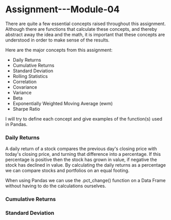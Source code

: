 # Assignment---Module-04

There are quite a few essential concepts raised throughout this assignment. Although there are functions that calculate these concepts, and thereby abstract away the idea and the math, it is important that these concepts are understood in order to make sense of the results.

Here are the major concepts from this assignment:

* Daily Returns
* Cumulative Returns
* Standard Deviation
* Rolling Statistics
* Correlation
* Covariance
* Variance
* Beta
* Exponentially Weighted Moving Average (ewm)
* Sharpe Ratio

I will try to define each concept and give examples of the function(s) used in Pandas.

### Daily Returns

A daily return of a stock compares the previous day's closing price with today's closing price, and turning that difference into a percentage. If this percentage is positive then the stock has grown in value, if negative the stock has declined in value. By calculating the daily returns as a percentage we can compare stocks and portfolios on an equal footing.

When using Pandas we can use the .pct_change() function on a Data Frame without having to do the calculations ourselves.

### Cumulative Returns

### Standard Deviation